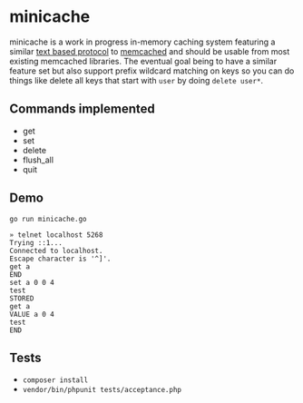 # minicache

minicache is a work in progress in-memory caching system
featuring a similar [text based protocol](https://github.com/memcached/memcached/blob/master/doc/protocol.txt)
to [memcached](http://memcached.org/) and should be usable from most existing memcached libraries. The eventual
goal being to have a similar feature set but also support prefix wildcard matching on keys so you can do things
like delete all keys that start with `user` by doing `delete user*`.

## Commands implemented

- get
- set
- delete
- flush_all
- quit

## Demo

`go run minicache.go`

````
» telnet localhost 5268
Trying ::1...
Connected to localhost.
Escape character is '^]'.
get a
END
set a 0 0 4
test
STORED
get a
VALUE a 0 4
test
END
````

## Tests

- `composer install`
- `vendor/bin/phpunit tests/acceptance.php`
